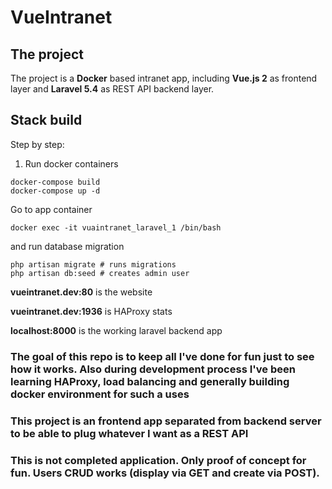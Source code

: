 # VueIntranet

## The project
The project is a **Docker** based intranet app, including **Vue.js 2** as frontend layer and **Laravel 5.4** as REST API backend layer.

## Stack build
Step by step:

1. Run docker containers
```
docker-compose build
docker-compose up -d
```

Go to app container
```
docker exec -it vuaintranet_laravel_1 /bin/bash
```

and run database migration 
```
php artisan migrate # runs migrations
php artisan db:seed # creates admin user
```

**vueintranet.dev:80** is the website

**vueintranet.dev:1936** is HAProxy stats

**localhost:8000** is the working laravel backend app

### The goal of this repo is to keep all I've done for fun just to see how it works. Also during development process I've been learning HAProxy, load balancing and generally building docker environment for such a uses

### This project is an frontend app separated from backend server to be able to plug whatever I want as a REST API

### This is not completed application. Only proof of concept for fun. Users CRUD works (display via GET and create via POST). 